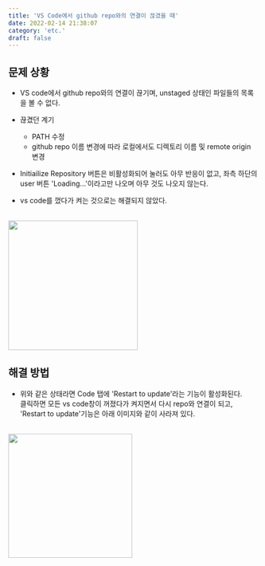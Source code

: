```yaml
---
title: 'VS Code에서 github repo와의 연결이 끊겼을 때'
date: 2022-02-14 21:38:07
category: 'etc.'
draft: false
---
```


## 문제 상황
- VS code에서 github repo와의 연결이 끊기며, unstaged 상태인 파일들의 목록을 볼 수 없다.
- 끊겼던 계기
    - PATH 수정
    - github repo 이름 변경에 따라 로컬에서도 디렉토리 이름 및 remote origin 변경  

- Initiailize Repository 버튼은 비활성화되어 눌러도 아무 반응이 없고, 좌측 하단의 user 버튼 'Loading...'이라고만 나오며 아무 것도 나오지 않는다.  
- vs code를 껐다가 켜는 것으로는 해결되지 않았다.

<br/>

<img src="https://user-images.githubusercontent.com/79896443/153862963-7712b2f3-4a79-4cec-b55f-607e19f06b75.png" width="260" >

## 해결 방법
- 위와 같은 상태라면 Code 탭에 'Restart to update'라는 기능이 활성화된다.  
클릭하면 모든 vs code창이 꺼졌다가 켜지면서 다시 repo와 연결이 되고, 'Restart to update'기능은 아래 이미지와 같이 사라져 있다.

<br/>
 
<img src="https://user-images.githubusercontent.com/79896443/153862967-eb2ff3a1-0beb-42be-88d4-21569c581654.png" width="249" align="center">


